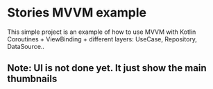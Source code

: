 # Stories MVVM example
This simple project is an example of how to use MVVM with Kotlin Coroutines + ViewBinding + different layers: UseCase, Repository, DataSource..

## Note: UI is not done yet. It just show the main thumbnails
